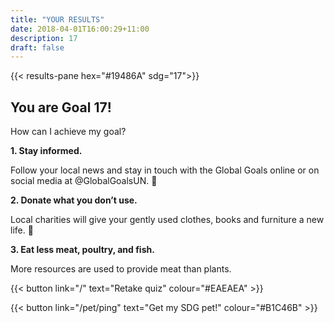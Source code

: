 ```yaml
---
title: "YOUR RESULTS"
date: 2018-04-01T16:00:29+11:00
description: 17
draft: false
---
```


{{< results-pane hex="#19486A" sdg="17">}}

You are Goal 17!
---

How can I achieve my goal?

**1. Stay informed.** 

Follow your local news and stay in touch with the Global Goals online or on social media at @GlobalGoalsUN. 

**2. Donate what you don’t use.** 

Local charities will give your gently used clothes, books and furniture a new life. 

**3. Eat less meat, poultry, and fish.** 

More resources are used to provide meat than plants.

{{< button link="/" text="Retake quiz" colour="#EAEAEA" >}}

{{< button link="/pet/ping" text="Get my SDG pet!" colour="#B1C46B" >}}
